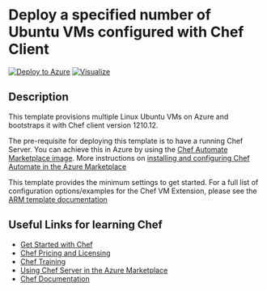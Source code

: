 # Deploy a specified number of Ubuntu VMs configured with Chef Client

[![Deploy to Azure](http://azuredeploy.net/deploybutton.png)](https://portal.azure.com/#create/Microsoft.Template/uri/https%3A%2F%2Fraw.githubusercontent.com%2FTVDKoni%2Fazure-quickstart-templates%2Fmaster%2Fmulti-vm-chef-template-ubuntu-vm%2Fazuredeploy.json) [![Visualize](http://armviz.io/visualizebutton.png)](http://armviz.io/#/?load=https%3A%2F%2Fraw.githubusercontent.com%2FTVDKoni%2Fazure-quickstart-templates%2Fmaster%2Fmulti-vm-chef-template-ubuntu-vm%2Fazuredeploy.json)

## Description

This template provisions multiple Linux Ubuntu VMs on Azure and bootstraps it with Chef client version 1210.12.

The pre-requisite for deploying this template is to have a running Chef Server. You can achieve this in Azure by using the [Chef Automate Marketplace image](https://azuremarketplace.microsoft.com/en-us/marketplace/apps/chef-software.chef-automate?tab=Overview).  More instructions on [installing and configuring Chef Automate in the Azure Marketplace](https://docs.chef.io/azure_portal.html)

This template provides the minimum settings to get started. For a full list of configuration options/examples for the Chef VM Extension, please see the [ARM template documentation](https://docs.chef.io/azure_portal.html#azure-resource-manager-arm-templates)

## Useful Links for learning Chef

- [Get Started with Chef](http://learn.chef.io/)
- [Chef Pricing and Licensing](https://www.chef.io/chef/#plans-and-pricing)
- [Chef Training](https://www.chef.io/training/)
- [Using Chef Server in the Azure Marketplace](https://docs.chef.io/azure_portal.html)
- [Chef Documentation](http://docs.chef.io/)
